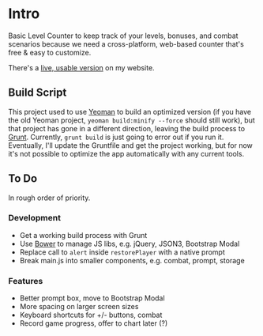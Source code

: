 # Intro

Basic Level Counter to keep track of your levels, bonuses, and combat scenarios because we need a cross-platform, web-based counter that's free & easy to customize.

There's a [live, usable version](http://phette.net/level-counter/) on my website.

## Build Script

This project used to use [Yeoman](http://yeoman.io/) to build an optimized version (if you have the old Yeoman project, `yeoman build:minify --force` should still work), but that project has gone in a different direction, leaving the build process to [Grunt](http://gruntjs.com/). Currently, `grunt build` is just going to error out if you run it. Eventually, I'll update the Gruntfile and get the project working, but for now it's not possible to optimize the app automatically with any current tools.

## To Do

In rough order of priority.

### Development

- Get a working build process with Grunt
- Use [Bower](http://twitter.github.com/bower/) to manage JS libs, e.g. jQuery, JSON3, Bootstrap Modal
- Replace call to `alert` inside `restorePlayer` with a native prompt
- Break main.js into smaller components, e.g. combat, prompt, storage

### Features

- Better prompt box, move to Bootstrap Modal
- More spacing on larger screen sizes
- Keyboard shortcuts for +/- buttons, combat
- Record game progress, offer to chart later (?)
